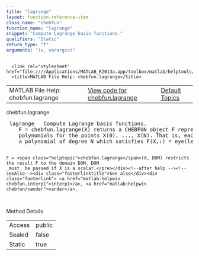 ```yaml
---
title: "lagrange"
layout: function-reference-item
class_name: "chebfun"
function_name: "lagrange"
snippet: "Compute Lagrange basis functions."
qualifiers: "Static"
return_type: "f"
arguments: "(x, varargin)"
---
```


<html>
   <head>
      <meta http-equiv="Content-Type" content="text/html; charset=utf-8">
   
      <link rel="stylesheet" href="file:////Applications/MATLAB_R2013a.app/toolbox/matlab/helptools/private/helpwin.css">
      <title>MATLAB File Help: chebfun.lagrange</title>
   </head>
   <body>
      <!--Single-page help-->
      <table border="0" cellspacing="0" width="100%">
         <tr class="subheader">
            <td class="headertitle">MATLAB File Help: chebfun.lagrange</td>
            <td class="subheader-left"><a href="matlab:edit chebfun.lagrange">View code for chebfun.lagrange</a></td>
            <td class="subheader-right"><a href="matlab:helpwin">Default Topics</a></td>
         </tr>
      </table>
      <div class="title">chebfun.lagrange</div>
      <div class="helptext"><pre><!--helptext --> <span class="helptopic">lagrange</span>   Compute Lagrange basis functions.
    F = <span class="helptopic">chebfun.lagrange</span>(X) returns a CHEBFUN object F representing the Lagrange
    polynomials for the points X(0), ..., X(N). That is, each column of F is a
    a polynomial of degree N which satisfies F(X,:) = eye(length(X)).
 
    F = <span class="helptopic">chebfun.lagrange</span>(X, DOM) restricts the result F to the domain DOM. DOM
    _must_ be passed if X is a scalar.</pre></div><!--after help --><!--seeAlso--><div class="footerlinktitle">See also</div><div class="footerlink"> <a href="matlab:helpwin chebfun.interp1">interp1</a>, <a href="matlab:helpwin chebfun/vander">vander</a>.
</div>
      <!--Method-->
      <div class="sectiontitle">Method Details</div>
      <table class="class-details">
         <tr>
            <td class="class-detail-label">Access</td>
            <td>public</td>
         </tr>
         <tr>
            <td class="class-detail-label">Sealed</td>
            <td>false</td>
         </tr>
         <tr>
            <td class="class-detail-label">Static</td>
            <td>true</td>
         </tr>
      </table>
   </body>
</html>
